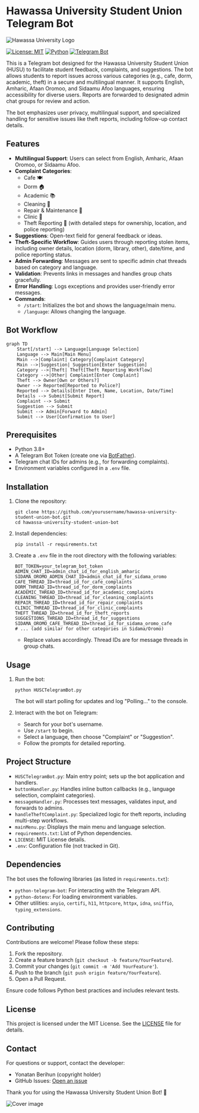 # Hawassa University Student Union Telegram Bot

![Hawassa University Logo](https://upload.wikimedia.org/wikipedia/en/1/1d/Awasa_University.png)

[![License: MIT](https://img.shields.io/badge/License-MIT-yellow.svg)](https://opensource.org/licenses/MIT)
[![Python](https://img.shields.io/badge/Python-3.8%2B-brightgreen.svg)](https://www.python.org/)
[![Telegram Bot](https://img.shields.io/badge/Telegram-Bot-blue?logo=telegram)](https://telegram.org/)

This is a Telegram bot designed for the Hawassa University Student Union (HUSU) to facilitate student feedback, complaints, and suggestions. The bot allows students to report issues across various categories (e.g., cafe, dorm, academic, theft) in a secure and multilingual manner. It supports English, Amharic, Afaan Oromoo, and Sidaamu Afoo languages, ensuring accessibility for diverse users. Reports are forwarded to designated admin chat groups for review and action.

The bot emphasizes user privacy, multilingual support, and specialized handling for sensitive issues like theft reports, including follow-up contact details.

## Features

- **Multilingual Support**: Users can select from English, Amharic, Afaan Oromoo, or Sidaamu Afoo.
- **Complaint Categories**: 
  - Cafe 🍽️
  - Dorm 🏠
  - Academic 📚
  - Cleaning 🧹
  - Repair & Maintenance 🔧
  - Clinic 🏥
  - Theft Reporting 🚨 (with detailed steps for ownership, location, and police reporting)
- **Suggestions**: Open-text field for general feedback or ideas.
- **Theft-Specific Workflow**: Guides users through reporting stolen items, including owner details, location (dorm, library, other), date/time, and police reporting status.
- **Admin Forwarding**: Messages are sent to specific admin chat threads based on category and language.
- **Validation**: Prevents links in messages and handles group chats gracefully.
- **Error Handling**: Logs exceptions and provides user-friendly error messages.
- **Commands**:
  - `/start`: Initializes the bot and shows the language/main menu.
  - `/language`: Allows changing the language.

## Bot Workflow

```mermaid
graph TD
    Start[/start] --> Language[Language Selection]
    Language --> Main[Main Menu]
    Main -->|Complaint| Category[Complaint Category]
    Main -->|Suggestion| Suggestion[Enter Suggestion]
    Category -->|Theft| Theft[Theft Reporting Workflow]
    Category -->|Other| Complaint[Enter Complaint]
    Theft --> Owner[Own or Others?]
    Owner --> Reported[Reported to Police?]
    Reported --> Details[Enter Item, Name, Location, Date/Time]
    Details --> Submit[Submit Report]
    Complaint --> Submit
    Suggestion --> Submit
    Submit --> Admin[Forward to Admin]
    Submit --> User[Confirmation to User]
```

## Prerequisites

- Python 3.8+
- A Telegram Bot Token (create one via [BotFather](https://t.me/botfather)).
- Telegram chat IDs for admins (e.g., for forwarding complaints).
- Environment variables configured in a `.env` file.

## Installation

1. Clone the repository:
   ```
   git clone https://github.com/yourusername/hawassa-university-student-union-bot.git
   cd hawassa-university-student-union-bot
   ```

2. Install dependencies:
   ```
   pip install -r requirements.txt
   ```

3. Create a `.env` file in the root directory with the following variables:
   ```
   BOT_TOKEN=your_telegram_bot_token
   ADMIN_CHAT_ID=admin_chat_id_for_english_amharic
   SIDAMA_OROMO_ADMIN_CHAT_ID=admin_chat_id_for_sidama_oromo
   CAFE_THREAD_ID=thread_id_for_cafe_complaints
   DORM_THREAD_ID=thread_id_for_dorm_complaints
   ACADEMIC_THREAD_ID=thread_id_for_academic_complaints
   CLEANING_THREAD_ID=thread_id_for_cleaning_complaints
   REPAIR_THREAD_ID=thread_id_for_repair_complaints
   CLINIC_THREAD_ID=thread_id_for_clinic_complaints
   THEFT_THREAD_ID=thread_id_for_theft_reports
   SUGGESTIONS_THREAD_ID=thread_id_for_suggestions
   SIDAMA_OROMO_CAFE_THREAD_ID=thread_id_for_sidama_oromo_cafe
   # ... (add similar for other categories in Sidama/Oromo)
   ```
   - Replace values accordingly. Thread IDs are for message threads in group chats.

## Usage

1. Run the bot:
   ```
   python HUSCTelegramBot.py
   ```
   The bot will start polling for updates and log "Polling..." to the console.

2. Interact with the bot on Telegram:
   - Search for your bot's username.
   - Use `/start` to begin.
   - Select a language, then choose "Complaint" or "Suggestion".
   - Follow the prompts for detailed reporting.

##
## Project Structure

- `HUSCTelegramBot.py`: Main entry point; sets up the bot application and handlers.
- `buttonHandler.py`: Handles inline button callbacks (e.g., language selection, complaint categories).
- `messageHandler.py`: Processes text messages, validates input, and forwards to admins.
- `handleTheftComplaint.py`: Specialized logic for theft reports, including multi-step workflows.
- `mainMenu.py`: Displays the main menu and language selection.
- `requirements.txt`: List of Python dependencies.
- `LICENSE`: MIT License details.
- `.env`: Configuration file (not tracked in Git).

## Dependencies

The bot uses the following libraries (as listed in `requirements.txt`):
- `python-telegram-bot`: For interacting with the Telegram API.
- `python-dotenv`: For loading environment variables.
- Other utilities: `anyio`, `certifi`, `h11`, `httpcore`, `httpx`, `idna`, `sniffio`, `typing_extensions`.

## Contributing

Contributions are welcome! Please follow these steps:
1. Fork the repository.
2. Create a feature branch (`git checkout -b feature/YourFeature`).
3. Commit your changes (`git commit -m 'Add YourFeature'`).
4. Push to the branch (`git push origin feature/YourFeature`).
5. Open a Pull Request.

Ensure code follows Python best practices and includes relevant tests.

## License

This project is licensed under the MIT License. See the [LICENSE](LICENSE) file for details.

## Contact

For questions or support, contact the developer:
- Yonatan Berihun (copyright holder)
- GitHub Issues: [Open an issue](https://github.com/yourusername/hawassa-university-student-union-bot/issues)

Thank you for using the Hawassa University Student Union Bot! 🚀


![Cover image ](https://media.licdn.com/dms/image/v2/D4E16AQEec1ZDalBh6A/profile-displaybackgroundimage-shrink_350_1400/B4EZf4jq4KHwAY-/0/1752221794697?e=1758758400&v=beta&t=OmjTLV_Q1E0xQt6YiwqRVNCLvs2GAkp5u1oldTY_Zpc)